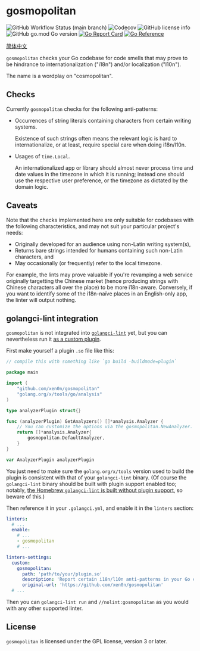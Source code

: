 # gosmopolitan

![GitHub Workflow Status (main branch)](https://img.shields.io/github/actions/workflow/status/xen0n/gosmopolitan/go.yml?branch=main)
![Codecov](https://img.shields.io/codecov/c/gh/xen0n/gosmopolitan)
![GitHub license info](https://img.shields.io/github/license/xen0n/gosmopolitan)
![GitHub go.mod Go version](https://img.shields.io/github/go-mod/go-version/xen0n/gosmopolitan)
[![Go Report Card](https://goreportcard.com/badge/github.com/xen0n/gosmopolitan)](https://goreportcard.com/report/github.com/xen0n/gosmopolitan)
[![Go Reference](https://pkg.go.dev/badge/github.com/xen0n/gosmopolitan.svg)](https://pkg.go.dev/github.com/xen0n/gosmopolitan)

[简体中文](./README.zh-Hans.md)

`gosmopolitan` checks your Go codebase for code smells that may prove to be
hindrance to internationalization ("i18n") and/or localization ("l10n").

The name is a wordplay on "cosmopolitan".

## Checks

Currently `gosmopolitan` checks for the following anti-patterns:

*   Occurrences of string literals containing characters from certain writing
    systems.

    Existence of such strings often means the relevant logic is hard to
    internationalize, or at least, require special care when doing i18n/l10n.

*   Usages of `time.Local`.

    An internationalized app or library should almost never process time and
    date values in the timezone in which it is running; instead one should use
    the respective user preference, or the timezone as dictated by the domain
    logic.

## Caveats

Note that the checks implemented here are only suitable for codebases with the
following characteristics, and may not suit your particular project's needs:

* Originally developed for an audience using non-Latin writing system(s),
* Returns bare strings intended for humans containing such non-Latin characters, and
* May occasionally (or frequently) refer to the local timezone.

For example, the lints may prove valuable if you're revamping a web service
originally targetting the Chinese market (hence producing strings with Chinese
characters all over the place) to be more i18n-aware. Conversely, if you want
to identify some of the i18n-naïve places in an English-only app, the linter
will output nothing.

## golangci-lint integration

`gosmopolitan` is not integrated into [`golangci-lint`][gcl-home] yet, but
you can nevertheless run it [as a custom plugin][gcl-plugin].

[gcl-home]: https://golangci-lint.run
[gcl-plugin]: https://golangci-lint.run/contributing/new-linters/#how-to-add-a-private-linter-to-golangci-lint

First make yourself a plugin `.so` file like this:

```go
// compile this with something like `go build -buildmode=plugin`

package main

import (
	"github.com/xen0n/gosmopolitan"
	"golang.org/x/tools/go/analysis"
)

type analyzerPlugin struct{}

func (analyzerPlugin) GetAnalyzers() []*analysis.Analyzer {
	// You can customize the options via the gosmopolitan.NewAnalyzer.
	return []*analysis.Analyzer{
		gosmopolitan.DefaultAnalyzer,
	}
}

var AnalyzerPlugin analyzerPlugin
```

You just need to make sure the `golang.org/x/tools` version used to build the
plugin is consistent with that of your `golangci-lint` binary. (Of course the
`golangci-lint` binary should be built with plugin support enabled too;
notably, [the Homebrew `golangci-lint` is built without plugin support][hb-issue],
so beware of this.)

[hb-issue]: https://github.com/golangci/golangci-lint/issues/1182

Then reference it in your `.golangci.yml`, and enable it in the `linters`
section:

```yaml
linters:
  # ...
  enable:
    # ...
    - gosmopolitan
    # ...

linters-settings:
  custom:
    gosmopolitan:
      path: 'path/to/your/plugin.so'
      description: 'Report certain i18n/l10n anti-patterns in your Go codebase'
      original-url: 'https://github.com/xen0n/gosmopolitan'
  # ...
```

Then you can `golangci-lint run` and `//nolint:gosmopolitan` as you would
with any other supported linter.

## License

`gosmopolitan` is licensed under the GPL license, version 3 or later.
